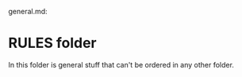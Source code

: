 general.md:

# RULES folder
 In this folder is general stuff that can't be ordered in any other folder.